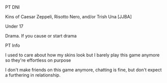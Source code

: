 PT DNI

Kins of Caesar Zeppeli, Risotto Nero, and/or Trish Una [JJBA] 

Under 17 

Drama. If you cause or start drama

PT Info

I used to care about how my skins look but I barely play this game anymore so they're effortless on purpose

I don't make friends on this game anymore, chatting is fine, but don't expect a furthering in relationship.

